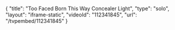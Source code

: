 {
    "title": "Too Faced Born This Way Concealer  Light",
    "type": "solo",
    "layout": "iframe-static",
    "videoId": "112341845",
    "url": "\/tvpembed\/112341845"
}